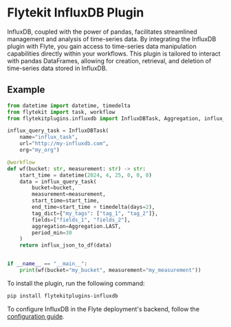 # Flytekit InfluxDB Plugin

InfluxDB, coupled with the power of pandas, facilitates streamlined management and analysis of time-series data.
By integrating the InfluxDB plugin with Flyte, you gain access to time-series data manipulation capabilities directly within your workflows.
This plugin is tailored to interact with pandas DataFrames, allowing for creation, retrieval, and deletion of time-series data stored in InfluxDB.

## Example
```python
from datetime import datetime, timedelta
from flytekit import task, workflow
from flytekitplugins.influxdb import InfluxDBTask, Aggregation, influx_json_to_df

influx_query_task = InfluxDBTask(
    name="influx_task",
    url="http://my-influxdb.com",
    org="my_org")

@workflow
def wf(bucket: str, measurement: str) -> str:
    start_time = datetime(2024, 4, 25, 0, 0, 0)
    data = influx_query_task(
        bucket=bucket,
        measurement=measurement,
        start_time=start_time,
        end_time=start_time + timedelta(days=2),
        tag_dict={"my_tags": ["tag_1", "tag_2"]},
        fields=["fields_1", "fields_2"],
        aggregation=Aggregation.LAST,
        period_min=30
    )
    return influx_json_to_df(data)


if __name__ == "__main__":
    print(wf(bucket="my_bucket", measurement="my_measurement"))
```

To install the plugin, run the following command:

```bash
pip install flytekitplugins-influxdb
```

To configure InfluxDB in the Flyte deployment's backend, follow the [configuration guide](none).
